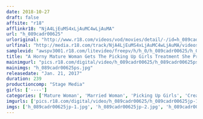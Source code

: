 ```yaml
---
date: 2018-10-27
draft: false
affsite: "r18"
afflinkr18: "NjA4LjEuMS4xLjAuMC4wLjAuMA"
url: "h_089cadr00625"
urloriginal: "http://www.r18.com/videos/vod/movies/detail/-/id=h_089cadr00625"
urlfinal: "http://media.r18.com/track/NjA4LjEuMS4xLjAuMC4wLjAuMA/videos/vod/movies/detail/-/id=h_089cadr00625"
samplevid: "awspv3001.r18.com/litevideo/freepv/h/h_0/h_089cadr00625/h_089cadr00625_dmb_w.mp4"
title: "A Horny Mature Woman Gets The Picking Up Girls Treatment She Pretends To Refuse Our Advances But This Married Woman Gets Down And Dirty Because She Wants It Bad 4 Hours of Creampies"
mainimgurl: "pics.r18.com/digital/video/h_089cadr00625/h_089cadr00625ps.jpg"
mainimgs: "h_089cadr00625ps.jpg"
releasedate: "Jan. 21, 2017"
duration: 239
productioncomp: "Stage Media"
girls: ['----']
categories: ['Mature Woman', 'Married Woman', 'Picking Up Girls', 'Creampie', 'Gonzo', 'Over 4 Hours']
imgurls: ['pics.r18.com/digital/video/h_089cadr00625/h_089cadr00625jp-1.jpg', 'pics.r18.com/digital/video/h_089cadr00625/h_089cadr00625jp-2.jpg', 'pics.r18.com/digital/video/h_089cadr00625/h_089cadr00625jp-3.jpg', 'pics.r18.com/digital/video/h_089cadr00625/h_089cadr00625jp-4.jpg', 'pics.r18.com/digital/video/h_089cadr00625/h_089cadr00625jp-5.jpg', 'pics.r18.com/digital/video/h_089cadr00625/h_089cadr00625jp-6.jpg', 'pics.r18.com/digital/video/h_089cadr00625/h_089cadr00625jp-7.jpg', 'pics.r18.com/digital/video/h_089cadr00625/h_089cadr00625jp-8.jpg', 'pics.r18.com/digital/video/h_089cadr00625/h_089cadr00625jp-9.jpg', 'pics.r18.com/digital/video/h_089cadr00625/h_089cadr00625jp-10.jpg', 'pics.r18.com/digital/video/h_089cadr00625/h_089cadr00625jp-11.jpg', 'pics.r18.com/digital/video/h_089cadr00625/h_089cadr00625jp-12.jpg', 'pics.r18.com/digital/video/h_089cadr00625/h_089cadr00625jp-13.jpg', 'pics.r18.com/digital/video/h_089cadr00625/h_089cadr00625jp-14.jpg', 'pics.r18.com/digital/video/h_089cadr00625/h_089cadr00625jp-15.jpg', 'pics.r18.com/digital/video/h_089cadr00625/h_089cadr00625jp-16.jpg', 'pics.r18.com/digital/video/h_089cadr00625/h_089cadr00625jp-17.jpg', 'pics.r18.com/digital/video/h_089cadr00625/h_089cadr00625jp-18.jpg', 'pics.r18.com/digital/video/h_089cadr00625/h_089cadr00625jp-19.jpg', 'pics.r18.com/digital/video/h_089cadr00625/h_089cadr00625jp-20.jpg']
imgs: ['h_089cadr00625jp-1.jpg', 'h_089cadr00625jp-2.jpg', 'h_089cadr00625jp-3.jpg', 'h_089cadr00625jp-4.jpg', 'h_089cadr00625jp-5.jpg', 'h_089cadr00625jp-6.jpg', 'h_089cadr00625jp-7.jpg', 'h_089cadr00625jp-8.jpg', 'h_089cadr00625jp-9.jpg', 'h_089cadr00625jp-10.jpg', 'h_089cadr00625jp-11.jpg', 'h_089cadr00625jp-12.jpg', 'h_089cadr00625jp-13.jpg', 'h_089cadr00625jp-14.jpg', 'h_089cadr00625jp-15.jpg', 'h_089cadr00625jp-16.jpg', 'h_089cadr00625jp-17.jpg', 'h_089cadr00625jp-18.jpg', 'h_089cadr00625jp-19.jpg', 'h_089cadr00625jp-20.jpg']
---
```

